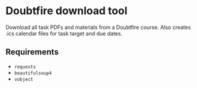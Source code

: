 # Doubtfire download tool
Download all task PDFs and materials from a Doubtfire course.
Also creates .ics calendar files for task target and due dates.

## Requirements
- `requests`
- `beautifulsoup4`
- `vobject`